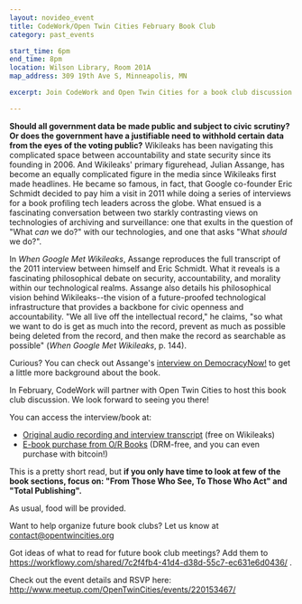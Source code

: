 ```yaml
---
layout: novideo_event
title: CodeWork/Open Twin Cities February Book Club
category: past_events

start_time: 6pm
end_time: 8pm
location: Wilson Library, Room 201A
map_address: 309 19th Ave S, Minneapolis, MN

excerpt: Join CodeWork and Open Twin Cities for a book club discussion of Assange's 'When Google Met Wikileaks'

---
```


**Should all government data be made public and subject to civic scrutiny?  Or does the government have a justifiable need to withhold certain data from the eyes of the voting public?**  Wikileaks has been navigating this complicated space between accountability and state security since its founding in 2006.  And Wikileaks' primary figurehead, Julian Assange, has become an equally complicated figure in the media since Wikileaks first made headlines.  He became so famous, in fact, that Google co-founder Eric Schmidt decided to pay him a visit in 2011 while doing a series of interviews for a book profiling tech leaders across the globe.  What ensued is a fascinating conversation between two starkly contrasting views on technologies of archiving and surveillance: one that exults in the question of "What *can* we do?" with our technologies, and one that asks "What *should* we do?".

In *When Google Met Wikileaks*, Assange reproduces the full transcript of the 2011 interview between himself and Eric Schmidt.  What it reveals is a fascinating philosophical debate on security, accountability, and morality within our technological realms.  Assange also details his philosophical vision behind Wikileaks--the vision of a future-proofed technological infrastructure that provides a backbone for civic openness and accountability.  "We all live off the intellectual record," he claims, "so what we want to do is get as much into the record, prevent as much as possible being deleted from the record, and then make the record as searchable as possible" (*When Google Met Wikileaks*, p. 144).

Curious?  You can check out Assange's [interview on DemocracyNow!](http://www.democracynow.org/2015/1/2/exclusive_julian_assange_on_when_google) to get a little more background about the book.

In February, CodeWork will partner with Open Twin Cities to host this book club discussion.  We look forward to seeing you there!

You can access the interview/book at:

- [Original audio recording and interview transcript](https://wikileaks.org/Transcript-Meeting-Assange-Schmidt.html) (free on Wikileaks)
- [E-book purchase from O/R Books](http://www.orbooks.com/catalog/when-google-met-wikileaks/) (DRM-free, and you can even purchase with bitcoin!)

This is a pretty short read, but **if you only have time to look at few of the book sections, focus on: "From Those Who See, To Those Who Act" and "Total Publishing".**

As usual, food will be provided.

Want to help organize future book clubs? Let us know at <contact@opentwincities.org>

Got ideas of what to read for future book club meetings? Add them to <https://workflowy.com/shared/7c2f4fb4-41d4-d38d-55c7-ec631e6d0436/> .


Check out the event details and RSVP here:
<http://www.meetup.com/OpenTwinCities/events/220153467/>
